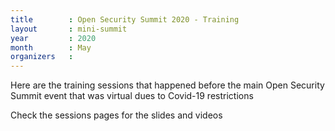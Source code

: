 ```yaml
---
title        : Open Security Summit 2020 - Training
layout       : mini-summit
year         : 2020
month        : May
organizers   :
---
```


Here are the training sessions that happened before the main Open Security Summit event that was virtual dues to Covid-19 restrictions

Check the sessions pages for the slides and videos
